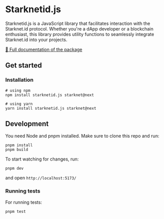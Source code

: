 # Starknetid.js

Starknetid.js is a JavaScript library that facilitates interaction with the
Starknet.id protocol. Whether you're a dApp developer or a blockchain
enthusiast, this library provides utility functions to seamlessly integrate
Starknet.id into your projects.

[🔗 Full documentation of the package](https://docs.starknet.id/devs/starknetidjs)

## Get started

### Installation

```
# using npm
npm install starknetid.js starknet@next

# using yarn
yarn install starknetid.js starknet@next
```

## Development

You need Node and pnpm installed. Make sure to clone this repo and run:

```
pnpm install
pnpm build
```

To start watching for changes, run:

```
pnpm dev
```

and open `http://localhost:5173/`

### Running tests

For running tests:

```
pnpm test
```
